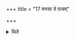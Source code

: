 +++
title = "17 मनसा ते वाचम्"

+++

<details><summary>थिते</summary>

मनसा ते वाचं प्रतिगृणामीत्यध्वर्युर्होतारमाह १७
</details>

